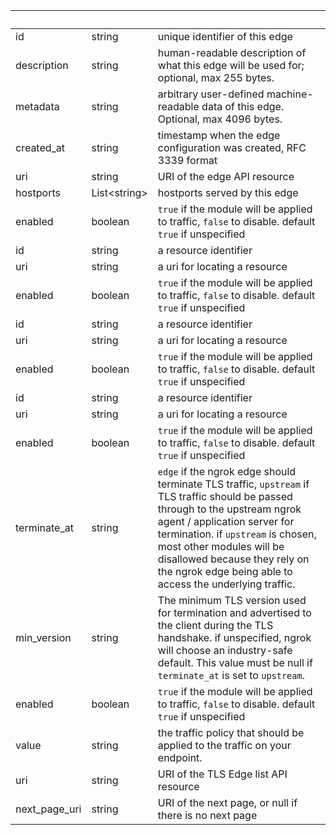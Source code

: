 <!-- Code generated for API Clients. DO NOT EDIT. -->

| &nbsp;        | &nbsp;             | &nbsp;                                                                                                                                                                                                                                                                                                                      |
| ------------- | ------------------ | --------------------------------------------------------------------------------------------------------------------------------------------------------------------------------------------------------------------------------------------------------------------------------------------------------------------------- |
| id            | string             | unique identifier of this edge                                                                                                                                                                                                                                                                                              |
| description   | string             | human-readable description of what this edge will be used for; optional, max 255 bytes.                                                                                                                                                                                                                                     |
| metadata      | string             | arbitrary user-defined machine-readable data of this edge. Optional, max 4096 bytes.                                                                                                                                                                                                                                        |
| created_at    | string             | timestamp when the edge configuration was created, RFC 3339 format                                                                                                                                                                                                                                                          |
| uri           | string             | URI of the edge API resource                                                                                                                                                                                                                                                                                                |
| hostports     | List&lt;string&gt; | hostports served by this edge                                                                                                                                                                                                                                                                                               |
| enabled       | boolean            | `true` if the module will be applied to traffic, `false` to disable. default `true` if unspecified                                                                                                                                                                                                                          |
| id            | string             | a resource identifier                                                                                                                                                                                                                                                                                                       |
| uri           | string             | a uri for locating a resource                                                                                                                                                                                                                                                                                               |
| enabled       | boolean            | `true` if the module will be applied to traffic, `false` to disable. default `true` if unspecified                                                                                                                                                                                                                          |
| id            | string             | a resource identifier                                                                                                                                                                                                                                                                                                       |
| uri           | string             | a uri for locating a resource                                                                                                                                                                                                                                                                                               |
| enabled       | boolean            | `true` if the module will be applied to traffic, `false` to disable. default `true` if unspecified                                                                                                                                                                                                                          |
| id            | string             | a resource identifier                                                                                                                                                                                                                                                                                                       |
| uri           | string             | a uri for locating a resource                                                                                                                                                                                                                                                                                               |
| enabled       | boolean            | `true` if the module will be applied to traffic, `false` to disable. default `true` if unspecified                                                                                                                                                                                                                          |
| terminate_at  | string             | `edge` if the ngrok edge should terminate TLS traffic, `upstream` if TLS traffic should be passed through to the upstream ngrok agent / application server for termination. if `upstream` is chosen, most other modules will be disallowed because they rely on the ngrok edge being able to access the underlying traffic. |
| min_version   | string             | The minimum TLS version used for termination and advertised to the client during the TLS handshake. if unspecified, ngrok will choose an industry-safe default. This value must be null if `terminate_at` is set to `upstream`.                                                                                             |
| enabled       | boolean            | `true` if the module will be applied to traffic, `false` to disable. default `true` if unspecified                                                                                                                                                                                                                          |
| value         | string             | the traffic policy that should be applied to the traffic on your endpoint.                                                                                                                                                                                                                                                  |
| uri           | string             | URI of the TLS Edge list API resource                                                                                                                                                                                                                                                                                       |
| next_page_uri | string             | URI of the next page, or null if there is no next page                                                                                                                                                                                                                                                                      |
